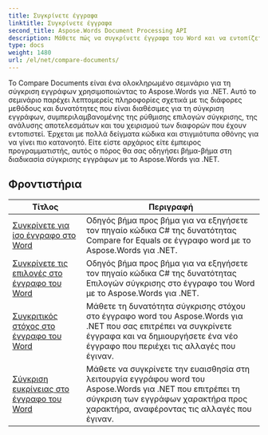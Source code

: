 ```yaml
---
title: Συγκρίνετε έγγραφα
linktitle: Συγκρίνετε έγγραφα
second_title: Aspose.Words Document Processing API
description: Μάθετε πώς να συγκρίνετε έγγραφα του Word και να εντοπίζετε διαφορές χρησιμοποιώντας το Aspose.Words για .NET. Περιλαμβάνονται οδηγοί και πρακτικά παραδείγματα.
type: docs
weight: 1480
url: /el/net/compare-documents/
---
```


Το Compare Documents είναι ένα ολοκληρωμένο σεμινάριο για τη σύγκριση εγγράφων χρησιμοποιώντας το Aspose.Words για .NET. Αυτό το σεμινάριο παρέχει λεπτομερείς πληροφορίες σχετικά με τις διάφορες μεθόδους και δυνατότητες που είναι διαθέσιμες για τη σύγκριση εγγράφων, συμπεριλαμβανομένης της ρύθμισης επιλογών σύγκρισης, της ανάλυσης αποτελεσμάτων και του χειρισμού των διαφορών που έχουν εντοπιστεί. Έρχεται με πολλά δείγματα κώδικα και στιγμιότυπα οθόνης για να γίνει πιο κατανοητό. Είτε είστε αρχάριος είτε έμπειρος προγραμματιστής, αυτός ο πόρος θα σας οδηγήσει βήμα-βήμα στη διαδικασία σύγκρισης εγγράφων με το Aspose.Words για .NET.

 ## Φροντιστήρια
| Τίτλος | Περιγραφή |
| --- | --- |
| [Συγκρίνετε για ίσο έγγραφο στο Word](./compare-for-equal/) | Οδηγός βήμα προς βήμα για να εξηγήσετε τον πηγαίο κώδικα C# της δυνατότητας Compare for Equals σε έγγραφο word με το Aspose.Words για .NET. |
| [Συγκρίνετε τις επιλογές στο έγγραφο του Word](./compare-options/) | Οδηγός βήμα προς βήμα για να εξηγήσετε τον πηγαίο κώδικα C# της δυνατότητας Επιλογών σύγκρισης στο έγγραφο του Word με το Aspose.Words για .NET. |
| [Συγκριτικός στόχος στο έγγραφο του Word](./comparison-target/) | Μάθετε τη δυνατότητα σύγκρισης στόχου στο έγγραφο word του Aspose.Words για .NET που σας επιτρέπει να συγκρίνετε έγγραφα και να δημιουργήσετε ένα νέο έγγραφο που περιέχει τις αλλαγές που έγιναν. |
| [Σύγκριση ευκρίνειας στο έγγραφο του Word](./comparison-granularity/) | Μάθετε να συγκρίνετε την ευαισθησία στη λειτουργία εγγράφου word του Aspose.Words για .NET που επιτρέπει τη σύγκριση των εγγράφων χαρακτήρα προς χαρακτήρα, αναφέροντας τις αλλαγές που έγιναν. |